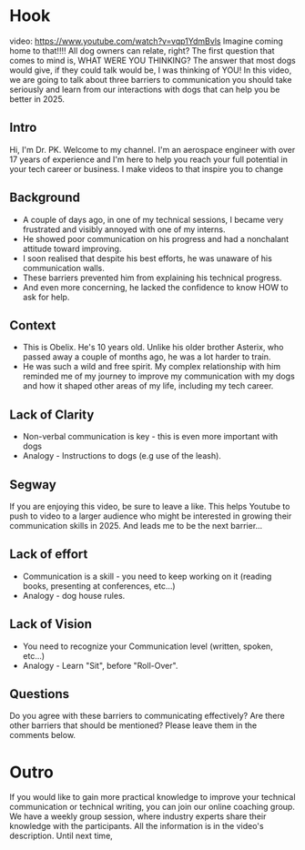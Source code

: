 # Hook
video: https://www.youtube.com/watch?v=vqp1YdmBvls
Imagine coming home to that!!!! All dog owners can relate, right? The first question that comes to mind is, WHAT WERE YOU THINKING? The answer that most dogs would give, if they could talk would be, I was thinking of YOU!
In this video, we are going to talk about three barriers to communication you should take seriously and learn from our interactions with dogs that can help you be better in 2025.

## Intro
Hi, I'm Dr. PK. Welcome to my channel. I'm an aerospace engineer with over 17 years of experience and I'm here to help you reach your full potential in your tech career or business. I make videos to that inspire you to change 

## Background
- A couple of days ago, in one of my technical sessions, I became very frustrated and visibly annoyed with one of my interns.
- He showed poor communication on his progress and had a nonchalant attitude toward improving. 
- I soon realised that despite his best efforts, he was unaware of his communication walls.
- These barriers prevented him from explaining his technical progress.
- And even more concerning, he lacked the confidence to know HOW to ask for help. 

## Context
- This is Obelix. He's 10 years old. Unlike his older brother Asterix, who passed away a couple of months ago, he was a lot harder to train. 
- He was such a wild and free spirit. My complex relationship with him reminded me of my journey to improve my communication with my dogs and how it shaped other areas of my life, including my tech career.

## Lack of Clarity
- Non-verbal communication is key - this is even more important with dogs
- Analogy - Instructions to dogs (e.g use of the leash).

## Segway
If you are enjoying this video, be sure to leave a like. This helps Youtube to push to video to a larger audience who might be interested in growing their communication skills in 2025. And leads me to be the next barrier... 

## Lack of effort
- Communication is a skill - you need to keep working on it (reading books, presenting at conferences, etc...)
- Analogy - dog house rules.

## Lack of Vision
- You need to recognize your Communication level (written, spoken, etc...)
- Analogy - Learn "Sit", before "Roll-Over".

## Questions
Do you agree with these barriers to communicating effectively? Are there other barriers that should be mentioned? Please leave them in the comments below.

# Outro
If you would like to gain more practical knowledge to improve your technical communication or technical writing, you can join our online coaching group. We have a weekly group session, where industry experts share their knowledge with the participants. All the information is in the video's description. Until next time,
